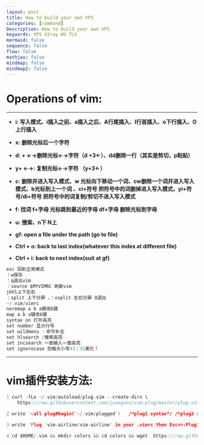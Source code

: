 ```yaml
---
layout: post
title: How to build your own VPS
categories: [command]
Description: How to build your own VPS
keywords: VPS V2ray WS TLS
mermaid: false
sequence: false
flow: false
mathjax: false
mindmap: false
mindmap2: false
---
```


# Operations of vim: 
--------

- **i: 写入模式、i插入之前、a插入之后、A行尾插入、I行首插入、o下行插入、O上行插入**

- **x: 删除光标后一个字符**

- **d: + ←→删除光标←→字符（d +3←）、dd删除一行（其实是剪切，p粘贴）**

- **y+ ←→: 复制光标←→字符 （y+3←）**

- **c: 删除并进入写入模式、w 光标向下移动一个词、cw删除一个词并进入写入模式、b光标到上一个词 、ci+符号 把符号中的词删掉进入写入模式，yi+符号/di+符号 把符号中的词复制/剪切不进入写入模式**

- **f: 找词 f+字母 光标跳到最近的字母 df+字母 删除光标到字母**

- **u: 搜索、n下 N上**

- **gf: open a file under the path (go to file)**

- **Ctrl + o: back to last index(whatever this index at different file)**

- **Ctrl + i: back to next index(suit at gf)**

```c
esc 回到正常模式
：w保存
：q退出vim
：source $MYVIMRC 刷新vim
jkhl上下左右
：split 上下分屏 、：vsplit 左右分屏 Q退出
~/.vim/vimrc
noremap a b a键改b键
map a b a键改b键
syntax on 打开高亮
set number 显示行号
set wildmenu ：命令补全
set hlsearch /搜索高亮
set incsearch 一面输入一面高亮
set ignorecase 忽略大小写43：35美化！
```
--------

# vim插件安装方法:
```c
1 curl -fLo ~/.vim/autoload/plug.vim --create-dirs \
    https://raw.githubusercontent.com/junegunn/vim-plug/master/plug.vim
```
```c
2 write 'call plug#begin('~/.vim/plugged')   /*plug1 syntax*/ /*plug2 syntax*/...   call plug#end()' in .vimrc	
```
```c
3 write 'Plug 'vim-airline/vim-airline' in your .vimrc then Esc=>:PlugInstall=>restart (if PlugInstall is not a command, go .vim file then mkdir plug)
```

```c
4 cd $HOME/.vim && mkdir colors && cd colors && wget  https://raw.githubusercontent.com/connorholyday/vim-snazzy/master/colors/snazzy.vim then write 'Plug 'connorholyday/vim-snazzy'' then write 'colorscheme snazzy' after call plug#end() syntax then restart
```

	

